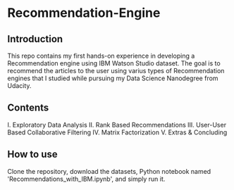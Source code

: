 # Recommendation-Engine

## Introduction
This repo contains my first hands-on experience in developing a Recommendation engine using IBM Watson Studio dataset. The goal is to recommend the articles to the user using varius types of Recommendation engines that I studied while pursuing my Data Science Nanodegree from Udacity.

## Contents
I.   Exploratory Data Analysis
II.  Rank Based Recommendations
III. User-User Based Collaborative Filtering
IV.  Matrix Factorization
V.   Extras & Concluding

## How to use
Clone the repository, download the datasets, Python notebook named 'Recommendations_with_IBM.ipynb', and simply run it.
